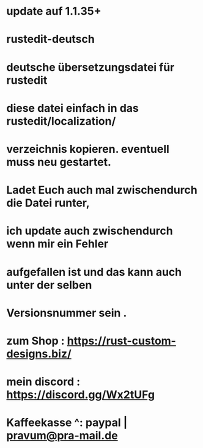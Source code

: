 # update auf 1.1.35+
# rustedit-deutsch
# deutsche übersetzungsdatei für rustedit
# diese datei einfach in das rustedit/localization/ 
# verzeichnis kopieren. eventuell muss neu gestartet.
# Ladet Euch auch mal zwischendurch die Datei runter,
# ich update auch zwischendurch wenn mir ein Fehler
# aufgefallen ist und das kann auch unter der selben 
# Versionsnummer sein .
# zum Shop : https://rust-custom-designs.biz/
# mein discord :  https://discord.gg/Wx2tUFg
# Kaffeekasse ^: paypal | pravum@pra-mail.de






